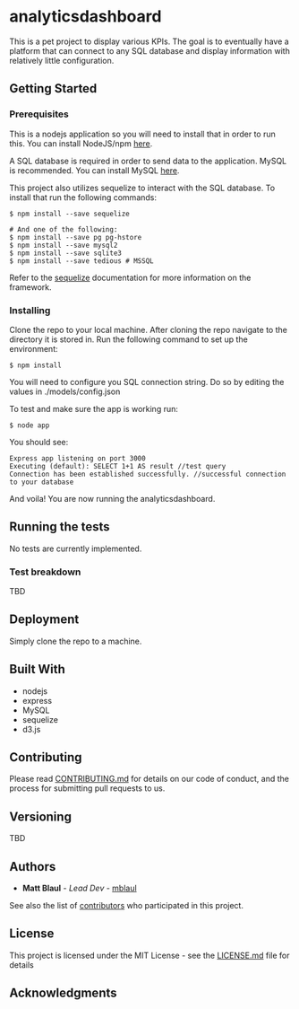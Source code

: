 # analyticsdashboard

This is a pet project to display various KPIs. The goal is to eventually have a platform that can connect to any SQL database and display information with relatively little configuration.

## Getting Started

### Prerequisites

This is a nodejs application so you will need to install that in order to run this.
You can install NodeJS/npm [here](https://nodejs.org/en/download/).

A SQL database is required in order to send data to the application. MySQL is recommended.
You can install MySQL [here](https://www.mysql.com/downloads/).

This project also utilizes sequelize to interact with the SQL database.
To install that run the following commands:
```
$ npm install --save sequelize

# And one of the following:
$ npm install --save pg pg-hstore
$ npm install --save mysql2
$ npm install --save sqlite3
$ npm install --save tedious # MSSQL
```
Refer to the [sequelize](https://github.com/sequelize/sequelize) documentation for more information on the framework.

### Installing

Clone the repo to your local machine.
After cloning the repo navigate to the directory it is stored in.
Run the following command to set up the environment:

```
$ npm install
```

You will need to configure you SQL connection string.
Do so by editing the values in ./models/config.json


To test and make sure the app is working run:

```
$ node app
```

You should see:
```
Express app listening on port 3000
Executing (default): SELECT 1+1 AS result //test query
Connection has been established successfully. //successful connection to your database
```

And voila! You are now running the analyticsdashboard.


## Running the tests

No tests are currently implemented.

### Test breakdown
 TBD

## Deployment

Simply clone the repo to a machine.

## Built With

* nodejs
* express
* MySQL
* sequelize
* d3.js


## Contributing

Please read [CONTRIBUTING.md](https://gist.github.com/PurpleBooth/b24679402957c63ec426) for details on our code of conduct, and the process for submitting pull requests to us.

## Versioning

TBD

## Authors

* **Matt Blaul** - *Lead Dev* - [mblaul](https://github.com/mblaul)

See also the list of [contributors](https://github.com/your/project/contributors) who participated in this project.

## License

This project is licensed under the MIT License - see the [LICENSE.md](LICENSE.md) file for details

## Acknowledgments
